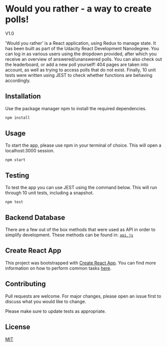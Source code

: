 # Would you rather - a way to create polls!
V1.0

'Would you rather' is a React application, using Redux to manage state. It has been built as part of the Udacity React Development Nanodegree. You can log in as various users using the dropdown provided, after which you receive an overview of answered/unanswered polls. You can also check out the leaderboard, or add a new poll yourself! 404 pages are taken into account, as well as trying to access polls that do not exist. Finally, 10 unit tests were written using JEST to check whether functions are behaving accordingly. 

## Installation

Use the package manager npm to install the required dependencies.

```bash
npm install
```

## Usage
To start the app, please use npm in your terminal of choice. This will open a localhost:3000 session.

```
npm start
```

## Testing
To test the app you can use JEST using the command below. This will run through 10 unit tests, including a snapshot.

```
npm test
```

## Backend Database

There are a few out of the box methods that were used as API in order to simplify development. These methods can be found in: [`api.js`](src/utils/api.js) 



## Create React App

This project was bootstrapped with [Create React App](https://github.com/facebook/create-react-app). You can find more information on how to perform common tasks [here](https://github.com/facebook/create-react-app/blob/main/packages/cra-template/template/README.md).

## Contributing
Pull requests are welcome. For major changes, please open an issue first to discuss what you would like to change.

Please make sure to update tests as appropriate.

## License
[MIT](https://choosealicense.com/licenses/mit/)